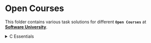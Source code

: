 # Open Courses

This folder contains various task solutions for different **`Open Courses`** at **[Software University](https://softuni.bg/)**.

<details>
  <summary>C Essentials</summary>
  <br/>
  The <strong>C Essentials</strong> course introduces us with the basics of programming using one of the most popular languages. It helps us develop algorithmic thinking by learning the basics in C language. That includes acquiring of basic coding skills, working with data types, do simple logical checks <b>if</b>, <b>else</b>, work with the console, and build basic console applications.

  ---

  **Acquired Skills**
  * Working with the console (input and output)
  * Working with more complex logical checks
  * Perform simple calculations
  * Working with loops **`for`**, **`while`**, **`do-while`**
  * Working with logical checks **`if`**, **`if-else`**
  * Working with more complex loops (nested loops)

  ---

  **Tasks written in** :
  - [x] **C** &nbsp;&nbsp;&nbsp;&nbsp;&nbsp;&nbsp;&nbsp;&nbsp;&nbsp;&nbsp;&nbsp;&nbsp;&nbsp;&nbsp;&nbsp;&nbsp;&nbsp;&nbsp;&nbsp;&nbsp;&nbsp;&nbsp;&nbsp;&nbsp;&nbsp;&nbsp;&nbsp; **Certificate - [C Essentials](https://softuni.bg/certificates/details/70755/fe31bc16)**

  <p align="center">
    <img src="https://raw.githubusercontent.com/radrex/SoftuniCourses/master/certificates/C%20Essentials.jpg">
  </p>

---

</details>
